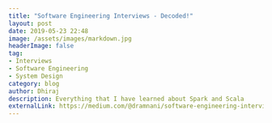 ```yaml
---
title: "Software Engineering Interviews - Decoded!"
layout: post
date: 2019-05-23 22:48
image: /assets/images/markdown.jpg
headerImage: false
tag:
- Interviews
- Software Engineering
- System Design 
category: blog
author: Dhiraj
description: Everything that I have learned about Spark and Scala
externalLink: https://medium.com/@dramnani/software-engineering-interviews-decoded-90aecd1424bd
---
```

